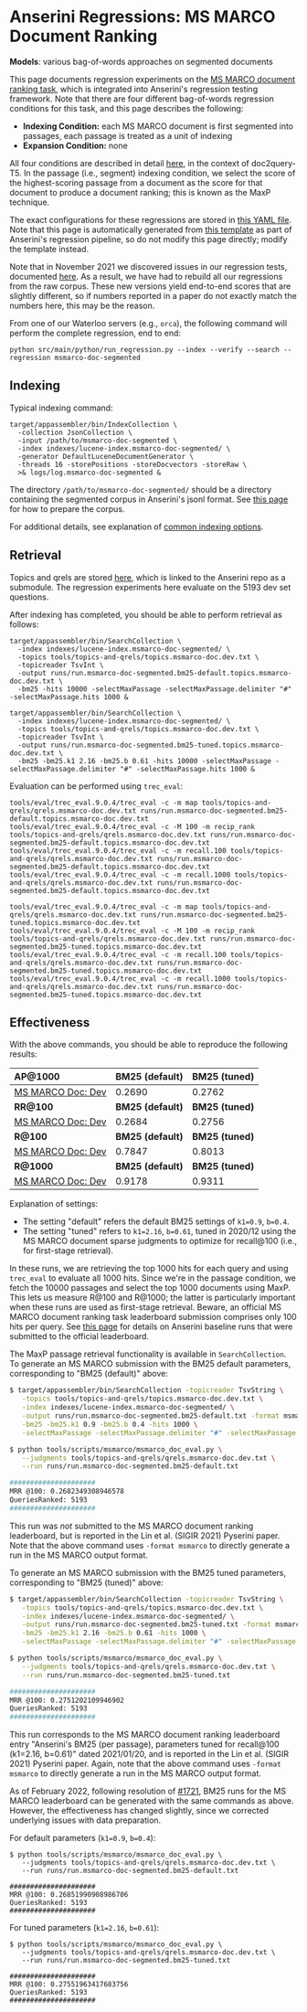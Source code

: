 # Anserini Regressions: MS MARCO Document Ranking

**Models**: various bag-of-words approaches on segmented documents

This page documents regression experiments on the [MS MARCO document ranking task](https://github.com/microsoft/MSMARCO-Document-Ranking), which is integrated into Anserini's regression testing framework.
Note that there are four different bag-of-words regression conditions for this task, and this page describes the following:

+ **Indexing Condition:** each MS MARCO document is first segmented into passages, each passage is treated as a unit of indexing
+ **Expansion Condition:** none

All four conditions are described in detail [here](https://github.com/castorini/docTTTTTquery), in the context of doc2query-T5.
In the passage (i.e., segment) indexing condition, we select the score of the highest-scoring passage from a document as the score for that document to produce a document ranking; this is known as the MaxP technique.

The exact configurations for these regressions are stored in [this YAML file](../../src/main/resources/regression/msmarco-doc-segmented.yaml).
Note that this page is automatically generated from [this template](../../src/main/resources/docgen/templates/msmarco-doc-segmented.template) as part of Anserini's regression pipeline, so do not modify this page directly; modify the template instead.

Note that in November 2021 we discovered issues in our regression tests, documented [here](experiments-msmarco-doc-doc2query-details.md).
As a result, we have had to rebuild all our regressions from the raw corpus.
These new versions yield end-to-end scores that are slightly different, so if numbers reported in a paper do not exactly match the numbers here, this may be the reason.

From one of our Waterloo servers (e.g., `orca`), the following command will perform the complete regression, end to end:

```
python src/main/python/run_regression.py --index --verify --search --regression msmarco-doc-segmented
```

## Indexing

Typical indexing command:

```
target/appassembler/bin/IndexCollection \
  -collection JsonCollection \
  -input /path/to/msmarco-doc-segmented \
  -index indexes/lucene-index.msmarco-doc-segmented/ \
  -generator DefaultLuceneDocumentGenerator \
  -threads 16 -storePositions -storeDocvectors -storeRaw \
  >& logs/log.msmarco-doc-segmented &
```

The directory `/path/to/msmarco-doc-segmented/` should be a directory containing the segmented corpus in Anserini's jsonl format.
See [this page](experiments-msmarco-doc-doc2query-details.md) for how to prepare the corpus.

For additional details, see explanation of [common indexing options](common-indexing-options.md).

## Retrieval

Topics and qrels are stored [here](https://github.com/castorini/anserini-tools/tree/master/topics-and-qrels), which is linked to the Anserini repo as a submodule.
The regression experiments here evaluate on the 5193 dev set questions.

After indexing has completed, you should be able to perform retrieval as follows:

```
target/appassembler/bin/SearchCollection \
  -index indexes/lucene-index.msmarco-doc-segmented/ \
  -topics tools/topics-and-qrels/topics.msmarco-doc.dev.txt \
  -topicreader TsvInt \
  -output runs/run.msmarco-doc-segmented.bm25-default.topics.msmarco-doc.dev.txt \
  -bm25 -hits 10000 -selectMaxPassage -selectMaxPassage.delimiter "#" -selectMaxPassage.hits 1000 &

target/appassembler/bin/SearchCollection \
  -index indexes/lucene-index.msmarco-doc-segmented/ \
  -topics tools/topics-and-qrels/topics.msmarco-doc.dev.txt \
  -topicreader TsvInt \
  -output runs/run.msmarco-doc-segmented.bm25-tuned.topics.msmarco-doc.dev.txt \
  -bm25 -bm25.k1 2.16 -bm25.b 0.61 -hits 10000 -selectMaxPassage -selectMaxPassage.delimiter "#" -selectMaxPassage.hits 1000 &
```

Evaluation can be performed using `trec_eval`:

```
tools/eval/trec_eval.9.0.4/trec_eval -c -m map tools/topics-and-qrels/qrels.msmarco-doc.dev.txt runs/run.msmarco-doc-segmented.bm25-default.topics.msmarco-doc.dev.txt
tools/eval/trec_eval.9.0.4/trec_eval -c -M 100 -m recip_rank tools/topics-and-qrels/qrels.msmarco-doc.dev.txt runs/run.msmarco-doc-segmented.bm25-default.topics.msmarco-doc.dev.txt
tools/eval/trec_eval.9.0.4/trec_eval -c -m recall.100 tools/topics-and-qrels/qrels.msmarco-doc.dev.txt runs/run.msmarco-doc-segmented.bm25-default.topics.msmarco-doc.dev.txt
tools/eval/trec_eval.9.0.4/trec_eval -c -m recall.1000 tools/topics-and-qrels/qrels.msmarco-doc.dev.txt runs/run.msmarco-doc-segmented.bm25-default.topics.msmarco-doc.dev.txt

tools/eval/trec_eval.9.0.4/trec_eval -c -m map tools/topics-and-qrels/qrels.msmarco-doc.dev.txt runs/run.msmarco-doc-segmented.bm25-tuned.topics.msmarco-doc.dev.txt
tools/eval/trec_eval.9.0.4/trec_eval -c -M 100 -m recip_rank tools/topics-and-qrels/qrels.msmarco-doc.dev.txt runs/run.msmarco-doc-segmented.bm25-tuned.topics.msmarco-doc.dev.txt
tools/eval/trec_eval.9.0.4/trec_eval -c -m recall.100 tools/topics-and-qrels/qrels.msmarco-doc.dev.txt runs/run.msmarco-doc-segmented.bm25-tuned.topics.msmarco-doc.dev.txt
tools/eval/trec_eval.9.0.4/trec_eval -c -m recall.1000 tools/topics-and-qrels/qrels.msmarco-doc.dev.txt runs/run.msmarco-doc-segmented.bm25-tuned.topics.msmarco-doc.dev.txt
```

## Effectiveness

With the above commands, you should be able to reproduce the following results:

| **AP@1000**                                                                                                  | **BM25 (default)**| **BM25 (tuned)**|
|:-------------------------------------------------------------------------------------------------------------|-----------|-----------|
| [MS MARCO Doc: Dev](https://github.com/microsoft/MSMARCO-Document-Ranking)                                   | 0.2690    | 0.2762    |
| **RR@100**                                                                                                   | **BM25 (default)**| **BM25 (tuned)**|
| [MS MARCO Doc: Dev](https://github.com/microsoft/MSMARCO-Document-Ranking)                                   | 0.2684    | 0.2756    |
| **R@100**                                                                                                    | **BM25 (default)**| **BM25 (tuned)**|
| [MS MARCO Doc: Dev](https://github.com/microsoft/MSMARCO-Document-Ranking)                                   | 0.7847    | 0.8013    |
| **R@1000**                                                                                                   | **BM25 (default)**| **BM25 (tuned)**|
| [MS MARCO Doc: Dev](https://github.com/microsoft/MSMARCO-Document-Ranking)                                   | 0.9178    | 0.9311    |

Explanation of settings:

+ The setting "default" refers the default BM25 settings of `k1=0.9`, `b=0.4`.
+ The setting "tuned" refers to `k1=2.16`, `b=0.61`, tuned in 2020/12 using the MS MARCO document sparse judgments to optimize for recall@100 (i.e., for first-stage retrieval).

In these runs, we are retrieving the top 1000 hits for each query and using `trec_eval` to evaluate all 1000 hits.
Since we're in the passage condition, we fetch the 10000 passages and select the top 1000 documents using MaxP.
This lets us measure R@100 and R@1000; the latter is particularly important when these runs are used as first-stage retrieval.
Beware, an official MS MARCO document ranking task leaderboard submission comprises only 100 hits per query.
See [this page](experiments-msmarco-doc-leaderboard.md) for details on Anserini baseline runs that were submitted to the official leaderboard.

The MaxP passage retrieval functionality is available in `SearchCollection`.
To generate an MS MARCO submission with the BM25 default parameters, corresponding to "BM25 (default)" above:

```bash
$ target/appassembler/bin/SearchCollection -topicreader TsvString \
   -topics tools/topics-and-qrels/topics.msmarco-doc.dev.txt \
   -index indexes/lucene-index.msmarco-doc-segmented/ \
   -output runs/run.msmarco-doc-segmented.bm25-default.txt -format msmarco \
   -bm25 -bm25.k1 0.9 -bm25.b 0.4 -hits 1000 \
   -selectMaxPassage -selectMaxPassage.delimiter "#" -selectMaxPassage.hits 100

$ python tools/scripts/msmarco/msmarco_doc_eval.py \
   --judgments tools/topics-and-qrels/qrels.msmarco-doc.dev.txt \
   --run runs/run.msmarco-doc-segmented.bm25-default.txt

#####################
MRR @100: 0.2682349308946578
QueriesRanked: 5193
#####################
```

This run was _not_ submitted to the MS MARCO document ranking leaderboard, but is reported in the Lin et al. (SIGIR 2021) Pyserini paper.
Note that the above command uses `-format msmarco` to directly generate a run in the MS MARCO output format.

To generate an MS MARCO submission with the BM25 tuned parameters, corresponding to "BM25 (tuned)" above:

```bash
$ target/appassembler/bin/SearchCollection -topicreader TsvString \
   -topics tools/topics-and-qrels/topics.msmarco-doc.dev.txt \
   -index indexes/lucene-index.msmarco-doc-segmented/ \
   -output runs/run.msmarco-doc-segmented.bm25-tuned.txt -format msmarco \
   -bm25 -bm25.k1 2.16 -bm25.b 0.61 -hits 1000 \
   -selectMaxPassage -selectMaxPassage.delimiter "#" -selectMaxPassage.hits 100

$ python tools/scripts/msmarco/msmarco_doc_eval.py \
   --judgments tools/topics-and-qrels/qrels.msmarco-doc.dev.txt \
   --run runs/run.msmarco-doc-segmented.bm25-tuned.txt

#####################
MRR @100: 0.2751202109946902
QueriesRanked: 5193
#####################
```

This run corresponds to the MS MARCO document ranking leaderboard entry "Anserini's BM25 (per passage), parameters tuned for recall@100 (k1=2.16, b=0.61)" dated 2021/01/20, and is reported in the Lin et al. (SIGIR 2021) Pyserini paper.
Again, note that the above command uses `-format msmarco` to directly generate a run in the MS MARCO output format.

As of February 2022, following resolution of [#1721](https://github.com/castorini/anserini/issues/1721), BM25 runs for the MS MARCO leaderboard can be generated with the same commands as above.
However, the effectiveness has changed slightly, since we corrected underlying issues with data preparation.

For default parameters (`k1=0.9`, `b=0.4`):

```
$ python tools/scripts/msmarco/msmarco_doc_eval.py \
   --judgments tools/topics-and-qrels/qrels.msmarco-doc.dev.txt \
   --run runs/run.msmarco-doc-segmented.bm25-default.txt

#####################
MRR @100: 0.26851990908986706
QueriesRanked: 5193
#####################
```

For tuned parameters (`k1=2.16`, `b=0.61`):

```
$ python tools/scripts/msmarco/msmarco_doc_eval.py \
   --judgments tools/topics-and-qrels/qrels.msmarco-doc.dev.txt \
   --run runs/run.msmarco-doc-segmented.bm25-tuned.txt

#####################
MRR @100: 0.27551963417683756
QueriesRanked: 5193
#####################
```
